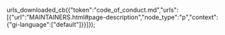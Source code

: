 urls_downloaded_cb({"token":"code_of_conduct.md","urls":[{"url":"MAINTAINERS.html#page-description","node_type":"p","context":{"gi-language":["default"]}}]});
